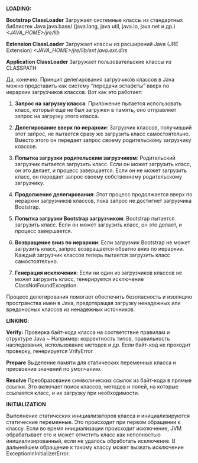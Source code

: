 **LOADING:**

**Bootstrap ClassLoader**
Загружает системные классы из стандартных библиотек Java
java.base/
(java.lang, java util, java.io, java.net и др.)
*<JAVA_HOME>/jre/lib*

**Extension ClassLoader**
Загружает классы из расширений Java (JRE Extension)
*<JAVA_HOME>/jre/lib/ext*
*java.ext.dirs*

**Application ClassLoader**
Загружает пользовательские классы из CLASSPATH

Да, конечно. Принцип делегирования загрузчиков классов в Java можно представить как систему “передачи эстафеты” вверх по иерархии загрузчиков классов. Вот как это работает:

1. **Запрос на загрузку класса**:
	Приложение пытается использовать класс, который еще не был загружен в память, оно отправляет запрос на загрузку этого класса.
    
2. **Делегирование вверх по иерархии**:
	Загрузчик классов, получивший этот запрос, не пытается сразу же загрузить класс самостоятельно. Вместо этого он передает запрос своему родительскому загрузчику классов.
    
3. **Попытка загрузки родительским загрузчиком**:
	Родительский загрузчик пытается загрузить класс.
	Если он может загрузить класс, он это делает, и процесс завершается.
	Если он не может загрузить класс, он передает запрос своему собственному родительскому загрузчику.
    
4. **Продолжение делегирования**:
	Этот процесс продолжается вверх по иерархии загрузчиков классов, пока запрос не достигнет загрузчика Bootstrap.
    
5. **Попытка загрузки Bootstrap загрузчиком**:
	Bootstrap пытается загрузить класс.
	Если он может загрузить класс, он это делает, и процесс завершается.
    
6. **Возвращение вниз по иерархии**:
	Если загрузчик Bootstrap не может загрузить класс, запрос возвращается обратно вниз по иерархии.
	Каждый загрузчик классов теперь пытается загрузить класс самостоятельно.
    
7. **Генерация исключения**:
	Если ни один из загрузчиков классов не может загрузить класс, генерируется исключение ClassNotFoundException.
    

Процесс делегирования помогает обеспечить безопасность и изоляцию пространства имен в Java, предотвращая загрузку ненадежных или вредоносных классов из ненадежных источников.

**LINKING**:

**Verify:**
Проверка байт-кода класса на соответствие правилам и структуре Java
~ Например: корректность типов, правильность наследования, использование методов и др.
Если байт-код не проходит проверку, генерируется VrifyError

**Prepare**
Выделение памяти для статических переменных класса и присвоение значений по умолчанию.

**Resolve**
Преобразование символических ссылок из байт-кода в прямые ссылки.
Это включает поиск классов, методов и полей, на которые ссылается класс, и их загрузку при необходимости.

**INITIALIZATION**

Выполнение статических инициализаторов класса и инициализируются статические переменные. Это происходит при первом обращении к классу. Если во время инициализации происходит исключение, JVM обрабатывает его и может отметить класс как неполностью инициализированный, если не удалось обработать исключение. 
В дальнейшем обращение к такому классу может вызвать исключение ExceptionInInitializerError.